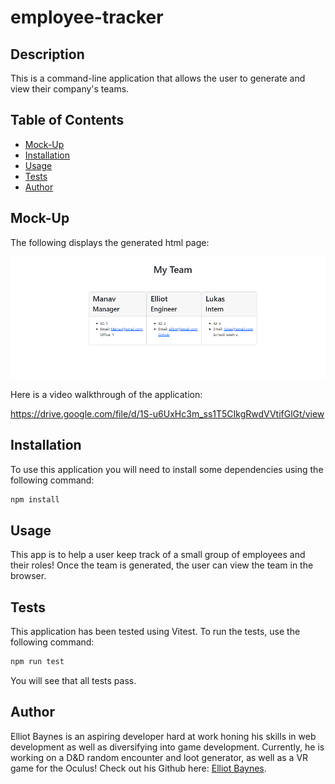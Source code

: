 # employee-tracker

## Description

This is a command-line application that allows the user to generate and view their company's teams.

## Table of Contents

* [Mock-Up](#mock-up)
* [Installation](#installation)
* [Usage](#usage)
* [Tests](#tests)
* [Author](#author)

## Mock-Up

The following displays the generated html page:

![Mock-Up](./src/TPG.png)

Here is a video walkthrough of the application:

https://drive.google.com/file/d/1S-u6UxHc3m_ss1T5CIkgRwdVVtifGlGt/view

## Installation

To use this application you will need to install some dependencies using the following command:

```bash
npm install
```

## Usage

This app is to help a user keep track of a small group of employees and their roles! Once the team is generated, the user can view the team in the browser.

## Tests

This application has been tested using Vitest. To run the tests, use the following command:

```bash
npm run test
```
You will see that all tests pass.

## Author

Elliot Baynes is an aspiring developer hard at work honing his skills in web development as well as diversifying into game development. Currently, he is working on a D&D random encounter and loot generator, as well as a VR game for the Oculus! Check out his Github here: [Elliot Baynes](https://github.com/eabaynes).